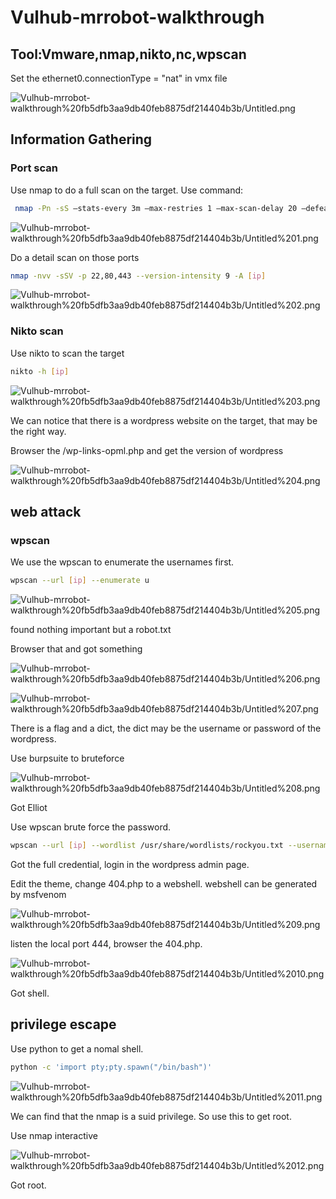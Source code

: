 # Vulhub-mrrobot-walkthrough

## Tool:Vmware,nmap,nikto,nc,wpscan

Set the ethernet0.connectionType = "nat" in vmx file

![Vulhub-mrrobot-walkthrough%20fb5dfb3aa9db40feb8875df214404b3b/Untitled.png](Vulhub-mrrobot-walkthrough%20fb5dfb3aa9db40feb8875df214404b3b/Untitled.png)

## Information Gathering

### Port scan

Use nmap to do a full scan on the target. Use command:

```bash
 nmap -Pn -sS —stats-every 3m —max-restries 1 —max-scan-delay 20 —defeat-rst-ratelimit -T4 -p- [ip]
```

![Vulhub-mrrobot-walkthrough%20fb5dfb3aa9db40feb8875df214404b3b/Untitled%201.png](Vulhub-mrrobot-walkthrough%20fb5dfb3aa9db40feb8875df214404b3b/Untitled%201.png)

Do a detail scan on those ports

```bash
nmap -nvv -sSV -p 22,80,443 --version-intensity 9 -A [ip]
```

![Vulhub-mrrobot-walkthrough%20fb5dfb3aa9db40feb8875df214404b3b/Untitled%202.png](Vulhub-mrrobot-walkthrough%20fb5dfb3aa9db40feb8875df214404b3b/Untitled%202.png)

### Nikto scan

Use nikto to scan the target

```bash
nikto -h [ip]
```

![Vulhub-mrrobot-walkthrough%20fb5dfb3aa9db40feb8875df214404b3b/Untitled%203.png](Vulhub-mrrobot-walkthrough%20fb5dfb3aa9db40feb8875df214404b3b/Untitled%203.png)

We can notice that there is a wordpress website on the target, that may be the right way.

Browser the /wp-links-opml.php and get the version of wordpress

![Vulhub-mrrobot-walkthrough%20fb5dfb3aa9db40feb8875df214404b3b/Untitled%204.png](Vulhub-mrrobot-walkthrough%20fb5dfb3aa9db40feb8875df214404b3b/Untitled%204.png)

## web attack

### wpscan

We use the wpscan to enumerate the usernames first.

```bash
wpscan --url [ip] --enumerate u
```

![Vulhub-mrrobot-walkthrough%20fb5dfb3aa9db40feb8875df214404b3b/Untitled%205.png](Vulhub-mrrobot-walkthrough%20fb5dfb3aa9db40feb8875df214404b3b/Untitled%205.png)

found nothing important but a robot.txt 

Browser that and got something

![Vulhub-mrrobot-walkthrough%20fb5dfb3aa9db40feb8875df214404b3b/Untitled%206.png](Vulhub-mrrobot-walkthrough%20fb5dfb3aa9db40feb8875df214404b3b/Untitled%206.png)

![Vulhub-mrrobot-walkthrough%20fb5dfb3aa9db40feb8875df214404b3b/Untitled%207.png](Vulhub-mrrobot-walkthrough%20fb5dfb3aa9db40feb8875df214404b3b/Untitled%207.png)

There is a flag and a dict, the dict may be the username or password of the wordpress.

Use burpsuite to bruteforce 

![Vulhub-mrrobot-walkthrough%20fb5dfb3aa9db40feb8875df214404b3b/Untitled%208.png](Vulhub-mrrobot-walkthrough%20fb5dfb3aa9db40feb8875df214404b3b/Untitled%208.png)

Got Elliot

 Use wpscan brute force the password.

```bash
wpscan --url [ip] --wordlist /usr/share/wordlists/rockyou.txt --username Elliot
```

Got the full credential, login in the wordpress admin page.

Edit the theme, change 404.php to a webshell. webshell can be generated by msfvenom

![Vulhub-mrrobot-walkthrough%20fb5dfb3aa9db40feb8875df214404b3b/Untitled%209.png](Vulhub-mrrobot-walkthrough%20fb5dfb3aa9db40feb8875df214404b3b/Untitled%209.png)

listen the local port 444, browser the 404.php.

![Vulhub-mrrobot-walkthrough%20fb5dfb3aa9db40feb8875df214404b3b/Untitled%2010.png](Vulhub-mrrobot-walkthrough%20fb5dfb3aa9db40feb8875df214404b3b/Untitled%2010.png)

Got shell. 

## privilege escape

Use python to get a nomal shell.

```bash
python -c 'import pty;pty.spawn("/bin/bash")'
```

![Vulhub-mrrobot-walkthrough%20fb5dfb3aa9db40feb8875df214404b3b/Untitled%2011.png](Vulhub-mrrobot-walkthrough%20fb5dfb3aa9db40feb8875df214404b3b/Untitled%2011.png)

We can find that the nmap is a suid privilege. So use this to get root.

Use nmap interactive 

![Vulhub-mrrobot-walkthrough%20fb5dfb3aa9db40feb8875df214404b3b/Untitled%2012.png](Vulhub-mrrobot-walkthrough%20fb5dfb3aa9db40feb8875df214404b3b/Untitled%2012.png)

Got root.